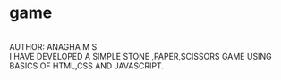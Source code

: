 # game
<br>
AUTHOR: ANAGHA M S
<br>
I HAVE DEVELOPED A SIMPLE STONE ,PAPER,SCISSORS GAME USING BASICS OF HTML,CSS AND JAVASCRIPT.
